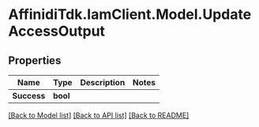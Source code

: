 # AffinidiTdk.IamClient.Model.UpdateAccessOutput

## Properties

Name | Type | Description | Notes
------------ | ------------- | ------------- | -------------
**Success** | **bool** |  | 

[[Back to Model list]](../README.md#documentation-for-models) [[Back to API list]](../README.md#documentation-for-api-endpoints) [[Back to README]](../README.md)

